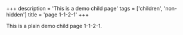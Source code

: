 +++
description = 'This is a demo child page'
tags = ['children', 'non-hidden']
title = 'page 1-1-2-1'
+++

This is a plain demo child page 1-1-2-1.
